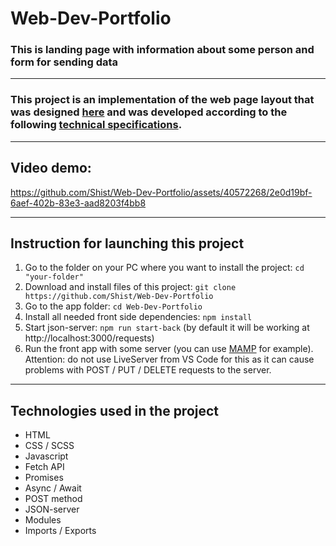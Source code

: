 # Web-Dev-Portfolio

### This is landing page with information about some person and form for sending data

---

### This project is an implementation of the web page layout that was designed [here](https://www.google.com/url?q=https://www.figma.com/file/3IliX6lF3vgJFsDmYm01x9/Portfolio-Layout?type%3Ddesign%26node-id%3D19-51%26mode%3Ddesign%26t%3D7OpYHINJ78NaNml6-0&sa=D&source=docs&ust=1710060713956612&usg=AOvVaw23_iPoo-23kEToxeQ5CDS7) and was developed according to the following [technical specifications](https://docs.google.com/document/d/1ZxxNg1lmAWxPdDERFTTJS-EU_yJCV5GzJGEU__55d44/edit).

---

## Video demo:

https://github.com/Shist/Web-Dev-Portfolio/assets/40572268/2e0d19bf-6aef-402b-83e3-aad8203f4bb8

---

## Instruction for launching this project

1. Go to the folder on your PC where you want to install the project:
   `cd "your-folder"`
1. Download and install files of this project:
   `git clone https://github.com/Shist/Web-Dev-Portfolio`
1. Go to the app folder:
   `cd Web-Dev-Portfolio`
1. Install all needed front side dependencies:
   `npm install`
1. Start json-server:
   `npm run start-back` (by default it will be working at http://localhost:3000/requests)
1. Run the front app with some server (you can use [MAMP](https://www.mamp.info/en/windows/) for example). Attention: do not use LiveServer from VS Code for this as it can cause problems with POST / PUT / DELETE requests to the server.

---

## Technologies used in the project

- HTML
- CSS / SCSS
- Javascript
- Fetch API
- Promises
- Async / Await
- POST method
- JSON-server
- Modules
- Imports / Exports
